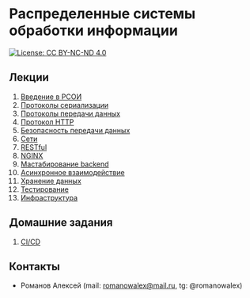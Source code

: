 # Распределенные системы обработки информации

[![License: CC BY-NC-ND 4.0](https://img.shields.io/badge/License-CC%20BY--NC--ND%204.0-lightgrey.svg)](https://creativecommons.org/licenses/by-nc-nd/4.0/)

## Лекции

1. [Введение в РСОИ](/введение%20в%20рсои)
1. [Протоколы сериализации](/протоколы%20сериализации)
1. [Протоколы передачи данных](/протоколы%20передачи%20данных)
1. [Протокол HTTP](/протокол%20http)
1. [Безопасность передачи данных](/безопасность%20передачи%20данных)
1. [Сети](/сети)
1. [RESTful](/restful)
1. [NGINX](/nginx)
1. [Мастабирование backend](/масштабирование%20backend)
1. [Асинхронное взаимодействие](/асинхронное%20взаимодействие)
1. [Хранение данных](/хранение%20данных)
1. [Тестирование](/тестирование)
1. [Инфраструктура](/инфраструктура)

## Домашние задания

1. [CI/CD](https://github.com/bmstu-rsoi/lab1-template)

## Контакты

* Романов Алексей (mail: romanowalex@mail.ru, tg: @romanowalex)